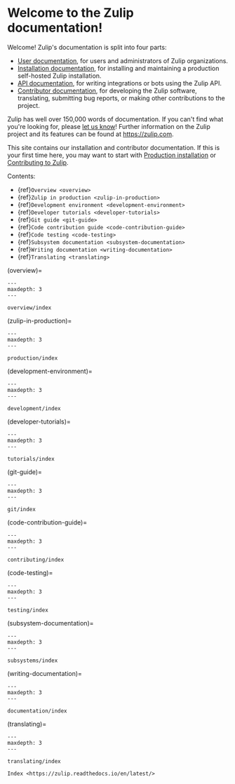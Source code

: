 # Welcome to the Zulip documentation!

Welcome! Zulip's documentation is split into four parts:

- [User documentation](https://zulip.com/help), for users and
  administrators of Zulip organizations.
- [Installation documentation](production/install.md), for
  installing and maintaining a production self-hosted Zulip installation.
- [API documentation](https://zulip.com/api/), for writing
  integrations or bots using the Zulip API.
- [Contributor documentation](overview/contributing.md), for
  developing the Zulip software, translating, submitting bug reports,
  or making other contributions to the project.

Zulip has well over 150,000 words of documentation. If you can't find
what you're looking for, please [let us
know](https://zulip.com/developer-community/)! Further information on
the Zulip project and its features can be found at
<https://zulip.com>.

This site contains our installation and contributor documentation. If
this is your first time here, you may want to start with [Production
installation](production/install.md) or [Contributing to
Zulip](overview/contributing.md).

Contents:

- {ref}`Overview <overview>`
- {ref}`Zulip in production <zulip-in-production>`
- {ref}`Development environment <development-environment>`
- {ref}`Developer tutorials <developer-tutorials>`
- {ref}`Git guide <git-guide>`
- {ref}`Code contribution guide <code-contribution-guide>`
- {ref}`Code testing <code-testing>`
- {ref}`Subsystem documentation <subsystem-documentation>`
- {ref}`Writing documentation <writing-documentation>`
- {ref}`Translating <translating>`

(overview)=

```{toctree}
---
maxdepth: 3
---

overview/index
```

(zulip-in-production)=

```{toctree}
---
maxdepth: 3
---

production/index
```

(development-environment)=

```{toctree}
---
maxdepth: 3
---

development/index
```

(developer-tutorials)=

```{toctree}
---
maxdepth: 3
---

tutorials/index
```

(git-guide)=

```{toctree}
---
maxdepth: 3
---

git/index
```

(code-contribution-guide)=

```{toctree}
---
maxdepth: 3
---

contributing/index
```

(code-testing)=

```{toctree}
---
maxdepth: 3
---

testing/index
```

(subsystem-documentation)=

```{toctree}
---
maxdepth: 3
---

subsystems/index
```

(writing-documentation)=

```{toctree}
---
maxdepth: 3
---

documentation/index
```

(translating)=

```{toctree}
---
maxdepth: 3
---

translating/index

Index <https://zulip.readthedocs.io/en/latest/>
```
